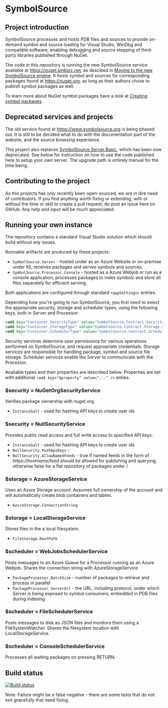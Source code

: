 # SymbolSource

## Project introduction

SymbolSource processes and hosts PDB files and sources to provide on-demand symbol and source loading
for Visual Studio, WinDbg and compatible software, enabling debugging and source stepping of third-party
libraries published through NuGet.

The code in this repository is running the new SymbolSource service available at https://nuget.smbsrc.net, as descibed in  [Moving to the new SymbolSource engine](https://tripleemcoder.com/2015/10/04/moving-to-the-new-symbolsource-engine/). It hosts symbol and sources for corresponding packages found at https://nuget.org, as long as their authors chose to publish symbol packages as well.

To learn more about NuGet symbol packages have a look at [Creating symbol packages](https://docs.microsoft.com/en-us/nuget/create-packages/symbol-packages).

## Deprecated services and projects

The old service found at https://www.symbolsource.org is being phased out. It is still to be decided what to do with the documentation part of the website, and the source browsing experience.

This project also replaces [SymbolSource.Server.Basic](https://github.com/SymbolSource/SymbolSource.Community), which has been now deprecated. See below for instruction on how to use the code published here to setup your own server. The upgrade path is entirely manual for the time being.

## Contributing to the project

As this projects has only recently been open-sourced, we are in dire need of contributors. If you find anything worth fixing or extending, with or without the time or skill to create a pull request, do post an issue here on GitHub. Any help and input will be much appreciated.

## Running your own instance

The repository contains a standard Visual Studio solution which should build without any issues.

Runnable artifacts are produced by these projects:
* `SymbolSource.Server` - hosted under as an Azure Website or on-premise under IIS, receives packages and serves symbols and sources,
* `SymbolSource.Processor.Console` - hosted as a Azure Webjob or run as a console application, processes packages to index symbols and store all files separately for efficient serving.

Both applications are configured through standard `<appSettings>` entries.

Depending how you're going to run SymbolSource, you first need to select the appropriate security, storage and scheduler types, using the following keys, both in Server and Processor:
```xml
<add key="Container.SecurityType" value="SymbolSource.Contract.Security.$security, SymbolSource.Contract" />
<add key="Container.StorageType" value="SymbolSource.Contract.Storage.$storage, SymbolSource.Contract" />
<add key="Container.SchedulerType" value="SymbolSource.Contract.Scheduler.$scheduler, SymbolSource.Contract" />
```

Security services determine user permissions for various operations performed on SymbolSource, and request appropriate credentials. Storage services are responsible for handling package, symbol and source file storage. Scheduler services enable the Server to communicate with the Processor. 

Available types and their properties are described below. Properties are set with additional `<add key="$property" value="..." />` enties.

### $security = NuGetOrgSecurityService

Verifies package ownership with nuget.org.
* `InstanceSalt` - used for hashing API keys to create user ids
 
### $security = NullSecurityService

Provides public read access and full write access to specified API keys.
* `InstanceSalt` - used for hashing API keys to create user ids
* `NullSecurity.PushApiKeys` - 
* `NullSecurity.AllowNamedFeeds` - true if named feeds in the form of https://$hostname/$feed should be allowed for publishing and querying, otherwise false for a flat repository of packages under /

### $storage = AzureStorageService

Uses an Azure Storage account. Assumes full ownership of the account and will automatically create blob containers and tables.
* `AzureStorage.ConnectionString`

### $storage = LocalStorageService

Stores files in the a local filesystem.
* `FileStorage.RootPath`

### $scheduler = WebJobsSchedulerService

Posts messages to an Azure Queue for a Processor running as an Azure Webjob. Shares the connection string with AzureStorageService.
* `PackageProcessor.BatchSize` - number of packages to retrieve and process in parallel
* `PackageProcessor.ServerUrl` - the URL, including protocol, under which Server is being exposed to symbol consumers, embedded in PDB files during indexing

### $scheduler = FileSchedulerService

Posts messages to disk as JSON files and monitors them using a FileSystemWatcher. Shares the filesystem location with LocalStorageService.

### $scheduler = ConsoleSchedulerService

Processes all waiting packages on pressing RETURN.

## Build status
[![Build status](https://ci.appveyor.com/api/projects/status/github/SymbolSource/SymbolSource?branch=master&svg=true)](https://ci.appveyor.com/project/TripleEmcoder/symbolsource/branch/master)

Note: Failure might be a false negative - there are some tests that do not exit gracefully that need fixing.
